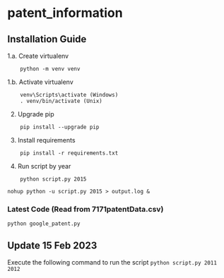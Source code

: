 # patent_information

## Installation Guide

1.a. Create virtualenv
```
    python -m venv venv
```
1.b. Activate virtualenv
```
    venv\Scripts\activate (Windows)
    . venv/bin/activate (Unix)
```
2. Upgrade pip
```
    pip install --upgrade pip
```
3. Install requirements
```
    pip install -r requirements.txt
```
4. Run script by year
```
    python script.py 2015
```


```
nohup python -u script.py 2015 > output.log &
```
### Latest Code (Read from 7171patentData.csv)
```
python google_patent.py
```


## Update 15 Feb 2023
Execute the following command to run the script
```python script.py 2011 2012```

